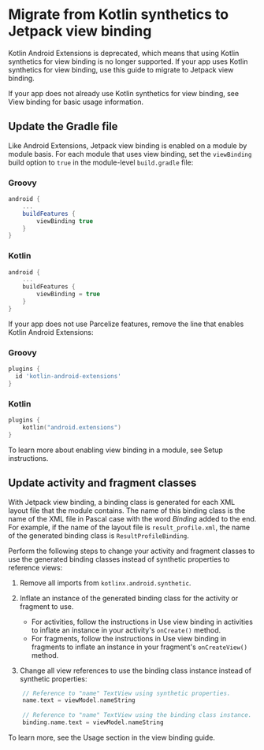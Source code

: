 # Migrate from Kotlin synthetics to Jetpack view binding

Kotlin Android Extensions is deprecated, which means that using Kotlin synthetics for view binding is no longer supported. If your app uses Kotlin synthetics for view binding, use this guide to migrate to Jetpack view binding.

If your app does not already use Kotlin synthetics for view binding, see View binding for basic usage information.

Update the Gradle file
----------------------

Like Android Extensions, Jetpack view binding is enabled on a module by module basis. For each module that uses view binding, set the `viewBinding` build option to `true` in the module-level `build.gradle` file:

### Groovy

```groovy
android {
    ...
    buildFeatures {
        viewBinding true
    }
}
```

### Kotlin

```kotlin
android {
    ...
    buildFeatures {
        viewBinding = true
    }
}
```

If your app does not use Parcelize features, remove the line that enables Kotlin Android Extensions:

### Groovy

```groovy
plugins {
  id 'kotlin-android-extensions'
}
```

### Kotlin

```kotlin
plugins {
    kotlin("android.extensions")
}
```

To learn more about enabling view binding in a module, see Setup instructions.

Update activity and fragment classes
------------------------------------

With Jetpack view binding, a binding class is generated for each XML layout file that the module contains. The name of this binding class is the name of the XML file in Pascal case with the word _Binding_ added to the end. For example, if the name of the layout file is `result_profile.xml`, the name of the generated binding class is `ResultProfileBinding`.

Perform the following steps to change your activity and fragment classes to use the generated binding classes instead of synthetic properties to reference views:

1.  Remove all imports from `kotlinx.android.synthetic`.
    
2.  Inflate an instance of the generated binding class for the activity or fragment to use.
    
    *   For activities, follow the instructions in Use view binding in activities to inflate an instance in your activity's `onCreate()` method.
    *   For fragments, follow the instructions in Use view binding in fragments to inflate an instance in your fragment's `onCreateView()` method.
3.  Change all view references to use the binding class instance instead of synthetic properties:
    

```kotlin
    // Reference to "name" TextView using synthetic properties.
    name.text = viewModel.nameString
    
    // Reference to "name" TextView using the binding class instance.
    binding.name.text = viewModel.nameString
```

To learn more, see the Usage section in the view binding guide.